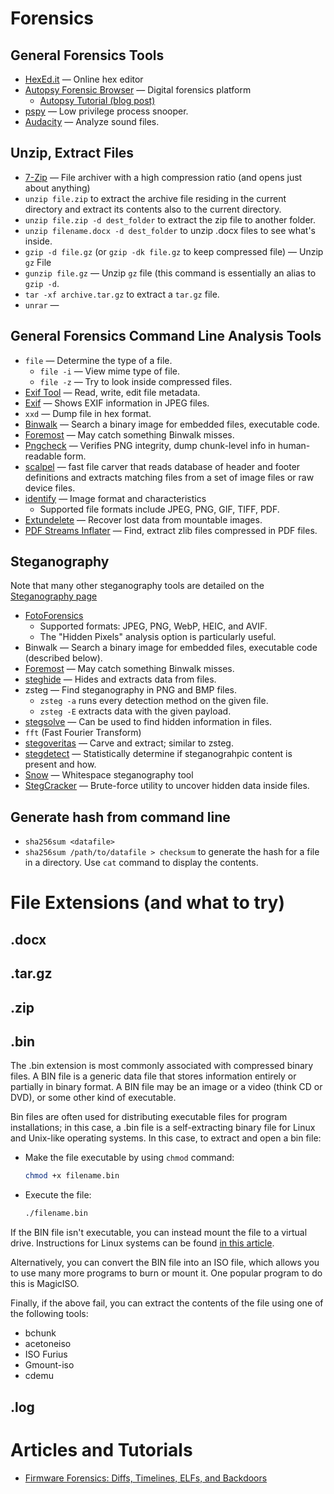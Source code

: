 # Forensics

## General Forensics Tools
- [HexEd.it](https://hexed.it/) — Online hex editor
- [Autopsy Forensic Browser](https://www.kali.org/tools/autopsy/) — Digital forensics platform
  - [Autopsy Tutorial (blog post)](https://cryptokait.com/2021/03/08/digging-into-autopsy-forensics/)
- [pspy](https://github.com/DominicBreuker/pspy) — Low privilege process snooper.
- [Audacity](http://sourceforge.net/projects/audacity/) — Analyze sound files.

## Unzip, Extract Files
- [7-Zip](https://www.7-zip.org/) — File archiver with a high compression ratio (and opens just about anything)
- `unzip file.zip` to extract the archive file residing in the current directory and extract its contents also to the current directory. 
- `unzip file.zip -d dest_folder` to extract the zip file to another folder.
- `unzip filename.docx -d dest_folder` to unzip .docx files to see what's inside.
- `gzip -d file.gz` (or `gzip -dk file.gz` to keep compressed file) — Unzip `gz` File
- `gunzip file.gz` — Unzip `gz` file (this command is essentially an alias to `gzip -d`.
- `tar -xf archive.tar.gz` to extract a `tar.gz` file.
- `unrar` —
  
## General Forensics Command Line Analysis Tools
- `file` — Determine the type of a file.
  - `file -i` — View mime type of file.
  - `file -z` — Try to look inside compressed files.
- [Exif Tool](http://www.sno.phy.queensu.ca/~phil/exiftool/) — Read, write, edit file metadata.
- [Exif](http://manpages.ubuntu.com/manpages/trusty/man1/exif.1.html) — Shows EXIF information in JPEG files.
- `xxd` — Dump file in hex format.
- [Binwalk](/#Binwalk) — Search a binary image for embedded files, executable code.
- [Foremost](https://tools.kali.org/forensics/foremost) — May catch something Binwalk misses.
- [Pngcheck](http://www.libpng.org/pub/png/apps/pngcheck.html) — Verifies PNG integrity, dump chunk-level info in human-readable form. 
- [scalpel](https://www.kali.org/tools/scalpel/#scalpel) — fast file carver that reads database of header and footer definitions and extracts matching files from a set of image files or raw device files.
- [identify](https://imagemagick.org/script/identify.php) — Image format and characteristics
  - Supported file formats include JPEG, PNG, GIF, TIFF, PDF.
- [Extundelete](http://extundelete.sourceforge.net/) — Recover lost data from mountable images.
- [PDF Streams Inflater](http://malzilla.sourceforge.net/downloads.html) — Find, extract zlib files compressed in PDF files.

  
## Steganography
Note that many other steganography tools are detailed on the [Steganography page](/stego-tools.md)
- [FotoForensics](https://fotoforensics.com/analysis.php?id=b4727b6206fb898a6ae76ea14d8d6ae4fc623752.110213)
  - Supported formats: JPEG, PNG, WebP, HEIC, and AVIF.
  - The "Hidden Pixels" analysis option is particularly useful.
- Binwalk — Search a binary image for embedded files, executable code (described below). 
- [Foremost](https://tools.kali.org/forensics/foremost) — May catch something Binwalk misses.
- [steghide](https://github.com/StefanoDeVuono/steghide) — Hides and extracts data from files.
- zsteg — Find steganography in PNG and BMP files. 
  - `zsteg -a` runs every detection method on the given file.
  - `zsteg -E` extracts data with the given payload.
- [stegsolve](https://github.com/zardus/ctf-tools/tree/master/stegsolve) — Can be used to find hidden information in files.
- `fft` (Fast Fourier Transform)
- [stegoveritas](https://github.com/bannsec/stegoVeritas) — Carve and extract; similar to zsteg.
- [stegdetect](https://linux.die.net/man/1/stegdetect) — Statistically determine if steganograhpic content is present and how.
- [Snow](https://sbmlabs.com/notes/snow_whitespace_steganography_tool) — Whitespace steganography tool
- [StegCracker](https://github.com/Paradoxis/StegCracker) — Brute-force utility to uncover hidden data inside files.


## Generate hash from command line
- `sha256sum <datafile>` 
- `sha256sum /path/to/datafile > checksum` to generate the hash for a file in a directory. Use `cat` command to display the contents.


# File Extensions  (and what to try)

## .docx

## .tar.gz

## .zip

## .bin
The .bin extension is most commonly associated with compressed binary files. 
A BIN file is a generic data file that stores information entirely or partially in binary format. 
A BIN file may be an image or a video (think CD or DVD), or some other kind of executable.

Bin files are often used for distributing executable files for program installations; in this case, a .bin file is a self-extracting binary file for Linux and Unix-like operating systems. 
In this case, to extract and open a bin file:
- Make the file executable by using `chmod` command:
  ```bash
  chmod +x filename.bin
  ```
- Execute the file: 
  ```bash
  ./filename.bin
  ```

If the BIN file isn't executable, you can instead mount the file to a virtual drive.
Instructions for Linux systems can be found [in this article](https://ubunlog.com/en/que-es-un-archivo-bin-y-como-abrirlo-en-ubuntu/#Montar_el_BIN_como_disco_virtual).

Alternatively, you can convert the BIN file into an ISO file, which allows you to use many more programs to burn or mount it.
One popular program to do this is MagicISO.

Finally, if the above fail, you can extract the contents of the file using one of the following tools:
- bchunk
- acetoneiso
- ISO Furius
- Gmount-iso
- cdemu

## .log



# Articles and Tutorials
- [Firmware Forensics: Diffs, Timelines, ELFs, and Backdoors](https://w00tsec.blogspot.com/2015/02/firmware-forensics-diffs-timelines-elfs.html)
